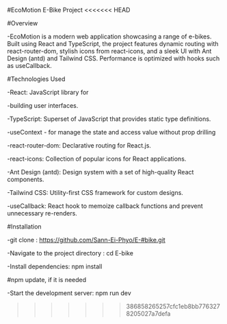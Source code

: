 #EcoMotion E-Bike Project
<<<<<<< HEAD

#Overview

-EcoMotion is a modern web application showcasing a range of e-bikes. Built using React and TypeScript, the project features dynamic routing with react-router-dom, stylish icons from react-icons, and a sleek UI with Ant Design (antd) and Tailwind CSS. Performance is optimized with hooks such as useCallback.


#Technologies Used

-React: JavaScript library for 

-building user interfaces.

-TypeScript: Superset of JavaScript
that provides static type definitions.

-useContext - for manage the state and access value without prop drilling 

-react-router-dom: Declarative routing for React.js.

-react-icons: Collection of popular icons for React applications.

-Ant Design (antd): Design system with a set of high-quality React components.

-Tailwind CSS: Utility-first CSS 
framework for custom designs.

-useCallback: React hook to memoize callback functions and prevent unnecessary re-renders.


#Installation


-git clone : https://github.com/Sann-Ei-Phyo/E-#bike.git

-Navigate to the project directory : cd E-bike

-Install dependencies: npm install

#npm update, if it is needed

-Start the development server: npm run dev

>>>>>>> 386858265257cfc1eb8bb7763278205027a7defa
